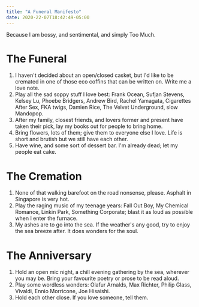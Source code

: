 ```yaml
---
title: "A Funeral Manifesto"
date: 2020-22-07T18:42:49-05:00
---
```


Because I am bossy, and sentimental, and simply Too Much.

# The Funeral

1. I haven't decided about an open/closed casket, but I'd like to be cremated in one of those eco coffins that can be written on. Write me a love note.
1. Play all the sad soppy stuff I love best: Frank Ocean, Sufjan Stevens, Kelsey Lu, Phoebe Bridgers, Andrew Bird, Rachel Yamagata, Cigarettes After Sex, FKA twigs, Damien Rice, The Velvet Underground, slow Mandopop.
1. After my family, closest friends, and lovers former and present have taken their pick, lay my books out for people to bring home. 
1. Bring flowers, lots of them; give them to everyone else I love. Life is short and brutish but we still have each other.
1. Have wine, and some sort of dessert bar. I'm already dead; let my people eat cake.

# The Cremation

1. None of that walking barefoot on the road nonsense, please. Asphalt in Singapore is very hot.
1. Play the raging music of my teenage years: Fall Out Boy, My Chemical Romance,  Linkin Park, Something Corporate; blast it as loud as possible when I enter the furnace.
1. My ashes are to go into the sea. If the weather's any good, try to enjoy the sea breeze after. It does wonders for the soul.

# The Anniversary

1. Hold an open mic night, a chill evening gathering by the sea, wherever you may be. Bring your favourite poetry or prose to be read aloud.
1. Play some wordless wonders: Olafur Arnalds, Max Richter, Philip Glass, Vivaldi, Ennio Morricone, Joe Hisaishi.
1. Hold each other close. If you love someone, tell them.
